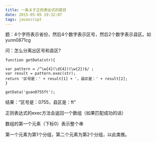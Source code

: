 ```yaml
---
title: 一条关于正则表达式的题目
date: 2015-05-05 19:32:07
tags: javascript
---
```


题：4个字符表示省份，然后4个数字表示区号，然后2个数字表示县区。如yunn0871cg

问：怎么分离出区号和县区?

<!-- more -->

```
function getData(str){

var pattern = /^\w{4}(\d{4})(\w{2})$/ ;
var result = pattern.exec(str);
return '区号是：' + result[1] + '，县区是：' + result[2];
}

getData('guan0755ft');
```

结果：”区号是：0755，县区是：ft”

正则表达式的exec方法会返回一个数组（如果匹配成功的话）

数组的第一个元素（下标0）表示整个串

第一个元素为第1个分组，第二个元素为第2个分组，以此类推。

